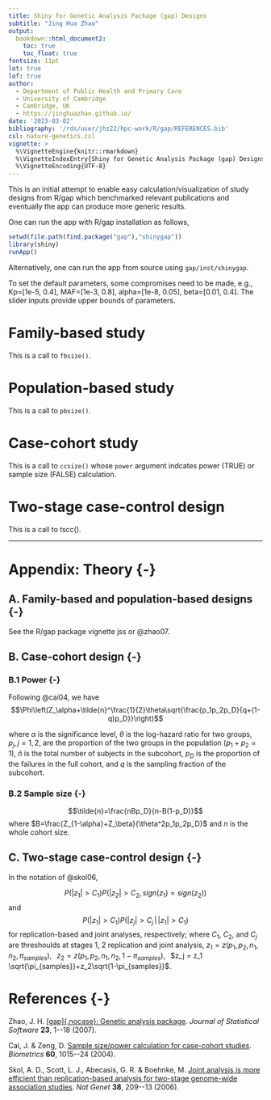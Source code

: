 ```yaml
---
title: Shiny for Genetic Analysis Package (gap) Designs
subtitle: "Jing Hua Zhao"
output:
  bookdown::html_document2:
    toc: true
    toc_float: true
fontsize: 11pt
lot: true
lof: true
author:
  - Department of Public Health and Primary Care
  - University of Cambridge
  - Cambridge, UK
  - https://jinghuazhao.github.io/
date: '2023-03-02'
bibliography: '/rds/user/jhz22/hpc-work/R/gap/REFERENCES.bib'
csl: nature-genetics.csl
vignette: >
  %\VignetteEngine{knitr::rmarkdown}
  %\VignetteIndexEntry{Shiny for Genetic Analysis Package (gap) Designs}
  %\VignetteEncoding{UTF-8}
---
```


This is an initial attempt to enable easy calculation/visualization of study designs from R/gap which benchmarked relevant publications and eventually the app can produce more generic results.

One can run the app with R/gap installation as follows,

```r
setwd(file.path(find.package("gap"),"shinygap"))
library(shiny)
runApp()
```

Alternatively, one can run the app from source using `gap/inst/shinygap`.

To set the default parameters, some compromises need to be made, e.g., Kp=[1e-5, 0.4], MAF=[1e-3, 0.8], alpha=[1e-8, 0.05], beta=[0.01, 0.4]. The slider inputs provide upper bounds of parameters.

# Family-based study

This is a call to `fbsize()`.

# Population-based study

This is a call to `pbsize()`.

# Case-cohort study

This is a call to `ccsize()` whose `power` argument indcates power (TRUE) or sample size (FALSE) calculation.

# Two-stage case-control design

This is a call to tscc().

---

# Appendix: Theory {-}

## A. Family-based and population-based designs {-}

See the R/gap package vignette jss or @zhao07.

## B. Case-cohort design {-}

### B.1 Power {-}

Following @cai04, we have
$$\Phi\left(Z_\alpha+\tilde{n}^\frac{1}{2}\theta\sqrt{\frac{p_1p_2p_D}{q+(1-q)p_D}}\right)$$

where $\alpha$ is the significance level, $\theta$ is the log-hazard ratio for
two groups, $p_j, j = 1, 2$, are the proportion of the two groups
in the population ($p_1 + p_2 = 1$), $\tilde{n}$ is the total number of subjects in the subcohort, $p_D$ is the proportion of the failures in
the full cohort, and $q$ is the sampling fraction of the subcohort.

### B.2 Sample size {-}

$$\tilde{n}=\frac{nBp_D}{n-B(1-p_D)}$$ where $B=\frac{Z_{1-\alpha}+Z_\beta}{\theta^2p_1p_2p_D}$ and $n$ is the whole cohort size.

## C. Two-stage case-control design {-}

In the notation of @skol06,

$$P(|z_1|>C_1)P(|z_2|>C_2,sign(z_1)=sign(z_2))$$ and $$P(|z_1|>C_1)P(|z_j|>C_j\,|\,|z_1|>C_1)$$
for replication-based and joint analyses, respectively; where $C_1$, $C_2$, and $C_j$
are threshoulds at stages 1, 2 replication and joint analysis,
$z_1 = z(p_1,p_2,n_1,n_2,\pi_{samples})$, $\,$
$z_2 = z(p_1,p_2,n_1,n_2,1-\pi_{samples})$, $\,$
$z_j = z_1 \sqrt{\pi_{samples}}+z_2\sqrt{1-\pi_{samples}}$.

# References {-}
Zhao, J. H. [[gap]{.nocase}: Genetic analysis
package](https://doi.org/10.18637/jss.v023.i08). *Journal of Statistical
Software* **23**, 1--18 (2007).

Cai, J. & Zeng, D. [Sample size/power calculation for case-cohort
studies](https://doi.org/10.1111/j.0006-341X.2004.00257.x). *Biometrics*
**60**, 1015--24 (2004).

Skol, A. D., Scott, L. J., Abecasis, G. R. & Boehnke, M. [Joint analysis
is more efficient than replication-based analysis for two-stage
genome-wide association studies](https://doi.org/10.1038/ng1706). *Nat
Genet* **38**, 209--13 (2006).
